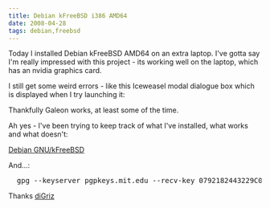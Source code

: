 ```yaml
---
title: Debian kFreeBSD i386 AMD64
date: 2008-04-28
tags: debian,freebsd
---
```

Today I installed Debian kFreeBSD AMD64 on an extra laptop. I've gotta say I'm really impressed with this project - its working well on the laptop, which has an nvidia graphics card.

I still get some weird errors - like this Iceweasel modal dialogue box which is displayed when I try launching it:


Thankfully Galeon works, at least some of the time.

Ah yes - I've been trying to keep track of what I've installed, what works and what doesn't:

<a href="http://www.docunext.com//kFreeBSD">Debian GNU/kFreeBSD</a>

And...:

<pre class="sh_sh">  gpg --keyserver pgpkeys.mit.edu --recv-key 0792182443229C06  gpg --export 0792182443229C06 -a | apt-key add - </pre>

Thanks <a href="http://www.digriz.org.uk/ts-7800">diGriz</a>


